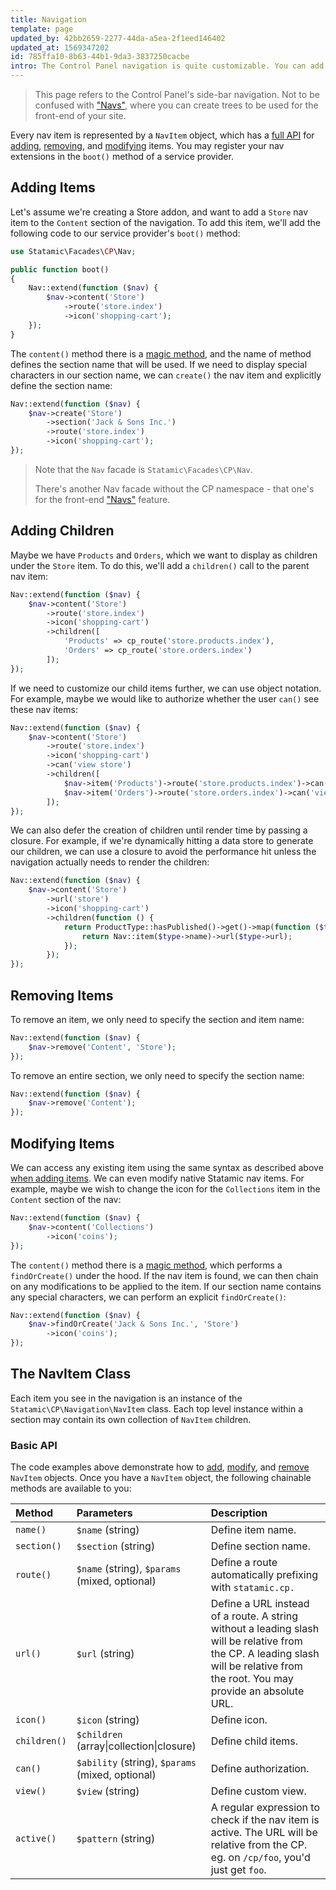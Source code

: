 ```yaml
---
title: Navigation
template: page
updated_by: 42bb2659-2277-44da-a5ea-2f1eed146402
updated_at: 1569347202
id: 785ffa10-8b63-44b1-9da3-3837250cacbe
intro: The Control Panel navigation is quite customizable. You can add your own sections, pages, and subpages, as well as remove and modify existing ones.
---
```


> This page refers to the Control Panel's side-bar navigation. Not to be confused with ["Navs"](/navigation), where you can create trees to be used for the front-end of your site.

Every nav item is represented by a `NavItem` object, which has a [full API](#the-navitem-class) for [adding](#adding-items), [removing](#removing-items), and [modifying](#modifying-items) items.  You may register your nav extensions in the `boot()` method of a service provider.

## Adding Items

Let's assume we're creating a Store addon, and want to add a `Store` nav item to the `Content` section of the navigation.  To add this item, we'll add the following code to our service provider's `boot()` method:

```php
use Statamic\Facades\CP\Nav;

public function boot()
{
    Nav::extend(function ($nav) {
        $nav->content('Store')
            ->route('store.index')
            ->icon('shopping-cart');
    });
}
```

The `content()` method there is a [magic method](http://php.net/manual/en/language.oop5.magic.php), and the name of method defines the section name that will be used.  If we need to display special characters in our section name, we can `create()` the nav item and explicitly define the section name:

```php
Nav::extend(function ($nav) {
    $nav->create('Store')
        ->section('Jack & Sons Inc.')
        ->route('store.index')
        ->icon('shopping-cart');
});
```

> Note that the `Nav` facade is `Statamic\Facades\CP\Nav`.
>
> There's another Nav facade without the CP namespace - that one's for the front-end ["Navs"](/navs) feature.

## Adding Children

Maybe we have `Products` and `Orders`, which we want to display as children under the `Store` item.  To do this, we'll add a `children()` call to the parent nav item:

```php
Nav::extend(function ($nav) {
    $nav->content('Store')
        ->route('store.index')
        ->icon('shopping-cart')
        ->children([
            'Products' => cp_route('store.products.index'),
            'Orders' => cp_route('store.orders.index')
        ]);
});
```

If we need to customize our child items further, we can use object notation.  For example, maybe we would like to authorize whether the user `can()` see these nav items:

```php
Nav::extend(function ($nav) {
    $nav->content('Store')
        ->route('store.index')
        ->icon('shopping-cart')
        ->can('view store')
        ->children([
            $nav->item('Products')->route('store.products.index')->can('view products'),
            $nav->item('Orders')->route('store.orders.index')->can('view orders')
        ]);
});
```

We can also defer the creation of children until render time by passing a closure.  For example, if we're dynamically hitting a data store to generate our children, we can use a closure to avoid the performance hit unless the navigation actually needs to render the children:

```php
Nav::extend(function ($nav) {
    $nav->content('Store')
        ->url('store')
        ->icon('shopping-cart')
        ->children(function () {
            return ProductType::hasPublished()->get()->map(function ($type) {
                return Nav::item($type->name)->url($type->url);
            });
        });
});
```

## Removing Items

To remove an item, we only need to specify the section and item name:

```php
Nav::extend(function ($nav) {
    $nav->remove('Content', 'Store');
});
```

To remove an entire section, we only need to specify the section name:

```php
Nav::extend(function ($nav) {
    $nav->remove('Content');
});
```

## Modifying Items

We can access any existing item using the same syntax as described above [when adding items](#adding-items).  We can even modify native Statamic nav items.  For example, maybe we wish to change the icon for the `Collections` item in the `Content` section of the nav:

```php
Nav::extend(function ($nav) {
    $nav->content('Collections')
        ->icon('coins');
});
```

The `content()` method there is a [magic method](http://php.net/manual/en/language.oop5.magic.php), which performs a `findOrCreate()` under the hood.  If the nav item is found, we can then chain on any modifications to be applied to the item.  If our section name contains any special characters, we can perform an explicit `findOrCreate()`:

```php
Nav::extend(function ($nav) {
    $nav->findOrCreate('Jack & Sons Inc.', 'Store')
        ->icon('coins');
});
```

## The NavItem Class

Each item you see in the navigation is an instance of the `Statamic\CP\Navigation\NavItem` class. Each top level instance within a section may contain its own collection of `NavItem` children.

### Basic API

The code examples above demonstrate how to [add](#adding-items), [modify](#modifying-items), and [remove](#removing-items) `NavItem` objects.  Once you have a `NavItem` object, the following chainable methods are available to you:

| Method | Parameters | Description |
| :--- | :--- | :--- |
| `name()` | `$name` (string) | Define item name. |
| `section()` | `$section` (string) | Define section name. |
| `route()` | `$name` (string), `$params` (mixed, optional) | Define a route automatically prefixing with `statamic.cp.` |
| `url()` | `$url` (string) | Define a URL instead of a route. A string without a leading slash will be relative from the CP. A leading slash will be relative from the root. You may provide an absolute URL. |
| `icon()` | `$icon` (string) | Define icon. |
| `children()` | `$children` (array\|collection\|closure) | Define child items. |
| `can()` | `$ability` (string), `$params` (mixed, optional) | Define authorization. |
| `view()` | `$view` (string) | Define custom view. |
| `active()` | `$pattern` (string) | A regular expression to check if the nav item is active. The URL will be relative from the CP. eg. on `/cp/foo`, you'd just get `foo`. |

